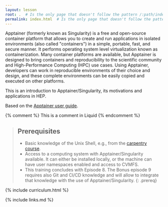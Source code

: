 ```yaml
---
layout: lesson
root: .  # Is the only page that doesn't follow the pattern /:path/index.html
permalink: index.html  # Is the only page that doesn't follow the pattern /:path/index.html
---
```

Apptainer (formerly known as Singularity) is a free and open-source container platform that allows you
to create and run applications in isolated environments (also called "containers") in a simple, portable, fast, and secure manner.
It performs operating system level virtualization known as containerization.
Many container platforms are available, but Apptainer is designed to bring containers and reproducibility to the scientific community and High-Performance Computing (HPC) use cases.
Using Apptainer, developers can work in reproducible environments of their choice and design, and these complete environments can be easily copied and executed on other platforms.

This is an introduction to Apptainer/Singularity, its motivations and applications in HEP.

Based on the [Apptainer user guide](https://apptainer.org/docs/).

<!-- this is an html comment -->

{% comment %} This is a comment in Liquid {% endcomment %}

> ## Prerequisites
> * Basic knowledge of the Unix Shell, e.g., from the [carpentry course](https://swcarpentry.github.io/shell-novice/).
> * Access to a computing system with Apptainer/Singularity available. It can either be installed locally, or the machine can have user namespaces enabled and access to CVMFS.
> * This training concludes with Episode 8. The Bonus episode 9 requires also Git and CI/CD knowledge and will allow to integrate that knowledge with the use of Apptainer/Singularity.
{: .prereq}

{% include curriculum.html %}

{% include links.md %}
